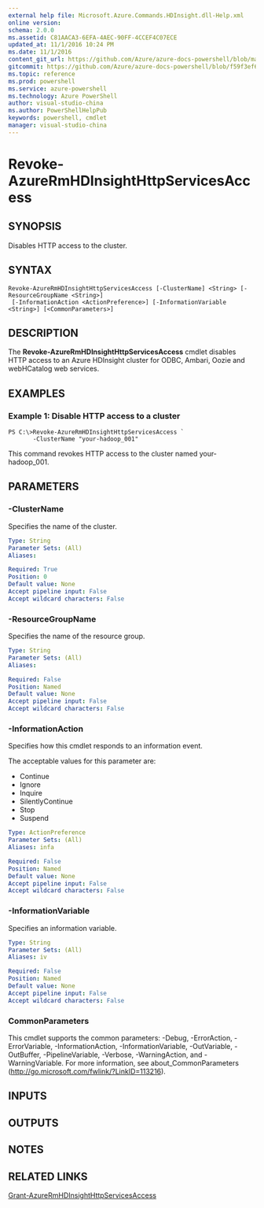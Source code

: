 ```yaml
---
external help file: Microsoft.Azure.Commands.HDInsight.dll-Help.xml
online version: 
schema: 2.0.0
ms.assetid: C81AACA3-6EFA-4AEC-90FF-4CCEF4C07ECE
updated_at: 11/1/2016 10:24 PM
ms.date: 11/1/2016
content_git_url: https://github.com/Azure/azure-docs-powershell/blob/master/azureps-cmdlets-docs/ResourceManager/AzureRM.HDInsight/v1.1.4/Revoke-AzureRmHDInsightHttpServicesAccess.md
gitcommit: https://github.com/Azure/azure-docs-powershell/blob/f59f3ef60bc592383812213e69fd77ba950759ed/azureps-cmdlets-docs/ResourceManager/AzureRM.HDInsight/v1.1.4/Revoke-AzureRmHDInsightHttpServicesAccess.md
ms.topic: reference
ms.prod: powershell
ms.service: azure-powershell
ms.technology: Azure PowerShell
author: visual-studio-china
ms.author: PowerShellHelpPub
keywords: powershell, cmdlet
manager: visual-studio-china
---
```


# Revoke-AzureRmHDInsightHttpServicesAccess

## SYNOPSIS
Disables HTTP access to the cluster.

## SYNTAX

```
Revoke-AzureRmHDInsightHttpServicesAccess [-ClusterName] <String> [-ResourceGroupName <String>]
 [-InformationAction <ActionPreference>] [-InformationVariable <String>] [<CommonParameters>]
```

## DESCRIPTION
The **Revoke-AzureRmHDInsightHttpServicesAccess** cmdlet disables HTTP access to an Azure HDInsight cluster for ODBC, Ambari, Oozie and webHCatalog web services.

## EXAMPLES

### Example 1: Disable HTTP access to a cluster
```
PS C:\>Revoke-AzureRmHDInsightHttpServicesAccess `
       -ClusterName "your-hadoop_001"
```

This command revokes HTTP access to the cluster named your-hadoop_001.

## PARAMETERS

### -ClusterName
Specifies the name of the cluster.

```yaml
Type: String
Parameter Sets: (All)
Aliases: 

Required: True
Position: 0
Default value: None
Accept pipeline input: False
Accept wildcard characters: False
```

### -ResourceGroupName
Specifies the name of the resource group.

```yaml
Type: String
Parameter Sets: (All)
Aliases: 

Required: False
Position: Named
Default value: None
Accept pipeline input: False
Accept wildcard characters: False
```

### -InformationAction
Specifies how this cmdlet responds to an information event.

The acceptable values for this parameter are:

- Continue
- Ignore
- Inquire
- SilentlyContinue
- Stop
- Suspend

```yaml
Type: ActionPreference
Parameter Sets: (All)
Aliases: infa

Required: False
Position: Named
Default value: None
Accept pipeline input: False
Accept wildcard characters: False
```

### -InformationVariable
Specifies an information variable.

```yaml
Type: String
Parameter Sets: (All)
Aliases: iv

Required: False
Position: Named
Default value: None
Accept pipeline input: False
Accept wildcard characters: False
```

### CommonParameters
This cmdlet supports the common parameters: -Debug, -ErrorAction, -ErrorVariable, -InformationAction, -InformationVariable, -OutVariable, -OutBuffer, -PipelineVariable, -Verbose, -WarningAction, and -WarningVariable. For more information, see about_CommonParameters (http://go.microsoft.com/fwlink/?LinkID=113216).

## INPUTS

## OUTPUTS

## NOTES

## RELATED LINKS

[Grant-AzureRmHDInsightHttpServicesAccess](xref:ResourceManager/AzureRM.HDInsight/v1.1.4/Grant-AzureRmHDInsightHttpServicesAccess.md)


